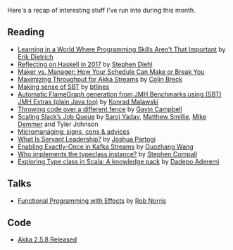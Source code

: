 Here's a recap of interesting stuff I've run into during this month.

## Reading
* [Learning in a World Where Programming Skills Aren't That Important](https://dzone.com/articles/learning-in-a-world-where-programming-skills-arent) by [Erik Dietrich](https://twitter.com/daedtech)
* [Reflecting on Haskell in 2017](http://www.stephendiehl.com/posts/haskell_2018.html) by [Stephen Diehl](https://github.com/sdiehl)
* [Maker vs. Manager: How Your Schedule Can Make or Break You](https://www.farnamstreetblog.com/2017/12/maker-vs-manager/)
* [Maximizing Throughput for Akka Streams](http://blog.colinbreck.com/maximizing-throughput-for-akka-streams/) by [Colin Breck](https://twitter.com/breckcs)
* [Making sense of SBT](https://www.beyondthelines.net/computing/understanding-sbt/) by [btlines](https://github.com/btlines)
* [Automatic FlameGraph generation from JMH Benchmarks using (SBT) JMH Extras (plain Java too)](http://malaw.ski/2017/12/10/automatic-flamegraph-generation-from-jmh-benchmarks-using-sbt-jmh-extras-plain-java-too/) by [Konrad Malawski](https://github.com/ktoso)
* [Throwing code over a different fence](https://dev.to/gavincampbell/throwing-code-over-a-different-fence-c80) by [Gavin Campbell](https://github.com/gavincampbell)
* [Scaling Slack’s Job Queue](https://slack.engineering/scaling-slacks-job-queue-687222e9d100) by [Saroj Yadav](https://github.com/yadavsaroj), [Matthew Smillie](https://github.com/notmatt), [Mike Demmer](https://github.com/demmer) and Tyler Johnson
* [Micromanaging: signs, cons & advices](https://apiumhub.com/tech-blog-barcelona/micromanaging/)
* [What Is Servant Leadership?](https://dzone.com/articles/what-is-servant-leadership-1) by [Joshua Partogi](https://github.com/jpartogi)
* [Enabling Exactly-Once in Kafka Streams](https://www.confluent.io/blog/enabling-exactly-kafka-streams/) by [Guozhang Wang](https://github.com/guozhangwang)
* [Who implements the typeclass instance?](https://typelevel.org/blog/2017/12/20/who-implements-typeclass.html) by [Stephen Compall](https://github.com/S11001001)
* [Exploring Type class in Scala: A knowledge pack](http://www.geekabyte.io/2017/11/exploring-typeclass-in-scala-knowledge.html) by [Dadepo Aderemi](https://github.com/dadepo)

## Talks
* [Functional Programming with Effects](https://www.youtube.com/watch?v=po3wmq4S15A) by [Rob Norris](https://github.com/tpolecat)

## Code
* [Akka 2.5.8 Released](https://akka.io/blog/news/2017/12/08/akka-2.5.8-released)
